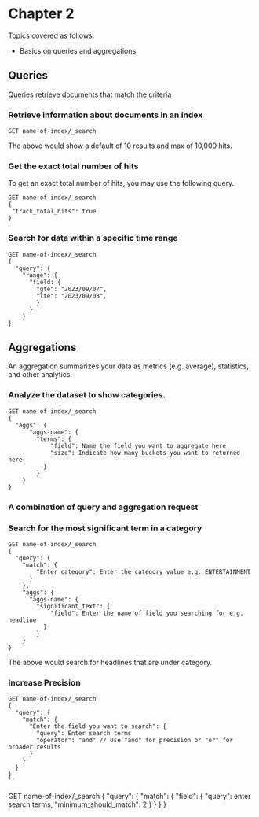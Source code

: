 # Chapter 2
Topics covered as follows:
-  Basics on queries and aggregations

## Queries 
Queries retrieve documents that match the criteria

### Retrieve information about documents in an index
```
GET name-of-index/_search
```
The above would show a default of 10 results and max of 10,000 hits. 

### Get the exact total number of hits 
To get an exact total number of hits, you may use the following query. 
```
GET name-of-index/_search
{
 "track_total_hits": true
}
```

### Search for data within a specific time range
```
GET name-of-index/_search
{
  "query": {
    "range": {
      "field: {
        "gte": "2023/09/07",
        "lte": "2023/09/08",
        }
      }
    }
}
```

## Aggregations
An aggregation summarizes your data as metrics (e.g. average), statistics, and other analytics. 

### Analyze the dataset to show categories.
```
GET name-of-index/_search
{
  "aggs": {
      "aggs-name": {
        "terms": {
            "field": Name the field you want to aggregate here
            "size": Indicate how many buckets you want to returned here
          }
        }
    }
}
```

### A combination of query and aggregation request
### Search for the most significant term in a category
```
GET name-of-index/_search
{
  "query": {
    "match": {
        "Enter category": Enter the category value e.g. ENTERTAINMENT
      }
    },
    "aggs": {
      "aggs-name": {
        "significant_text": { 
            "field": Enter the name of field you searching for e.g. headline
          }
        }
    }
}
```
The above would search for headlines that are under category.

### Increase Precision   
```
GET name-of-index/_search
{
  "query": {
    "match": {
      "Enter the field you want to search": {
        "query": Enter search terms
        "operator": "and" // Use "and" for precision or "or" for broader results
      }
    }
  }
}
``        
```
GET name-of-index/_search
{
  "query": {
    "match": {
      "field": {
        "query": enter search terms,
        "minimum_should_match": 2
        }
      }
  }
}
